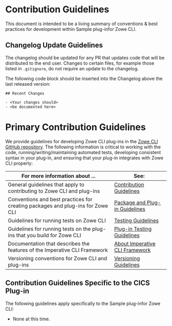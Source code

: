 # Contribution Guidelines
This document is intended to be a living summary of conventions & best practices for development within Sample plug-infor Zowe CLI.

## Changelog Update Guidelines

The changelog should be updated for any PR that updates code that will be distributed to the end user. Changes to certain files, for example those listed in `.gitignore`, do not require an update to the changelog.

The following code block should be inserted into the Changelog above the last released version:

```
## Recent Changes

- <Your changes should>
- <be documented here>
```

# Primary Contribution Guidelines

We provide guidelines for developing Zowe CLI plug-ins in the [Zowe CLI GitHub repository](https://github.com/zowe/zowe-cli). The following information is critical to working with the code, running/writing/maintaining automated tests, developing consistent syntax in your plug-in, and ensuring that your plug-in integrates with Zowe CLI properly:

| For more information about ... | See: |
| ------------------------------ | ----- |
| General guidelines that apply to contributing to Zowe CLI and plug-ins | [Contribution Guidelines](https://github.com/zowe/zowe-cli/blob/master/CONTRIBUTING.md) |
| Conventions and best practices for creating packages and plug-ins for Zowe CLI | [Package and Plug-in Guidelines](https://github.com/zowe/zowe-cli/blob/master/docs/PackagesAndPluginGuidelines.md)|
| Guidelines for running tests on Zowe CLI | [Testing Guidelines](https://github.com/zowe/zowe-cli/blob/master/docs/TESTING.md) |
| Guidelines for running tests on the plug-ins that you build for Zowe CLI | [Plug-in Testing Guidelines](https://github.com/zowe/zowe-cli/blob/master/docs/PluginTESTINGGuidelines.md) |
| Documentation that describes the features of the Imperative CLI Framework | [About Imperative CLI Framework](https://github.com/zowe/imperative/wiki) |
Versioning conventions for Zowe CLI and plug-ins| [Versioning Guidelines](https://github.com/zowe/zowe-cli/blob/master/docs/MaintainerVersioning.md) |

## Contribution Guidelines Specific to the CICS Plug-in
The following guidelines apply specifically to the Sample plug-infor Zowe CLI:

-   None at this time.
